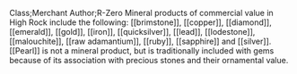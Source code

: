 Class;Merchant Author;R-Zero
Mineral products of commercial value in High Rock include the following: [[brimstone]], [[copper]], [[diamond]], [[emerald]], [[gold]], [[iron]], [[quicksilver]], [[lead]], [[lodestone]], [[malouchite]], [[raw adamantium]], [[ruby]], [[sapphire]] and [[silver]].
[[Pearl]] is not a mineral product, but is traditionally included with gems because of its association with precious stones and their ornamental value.